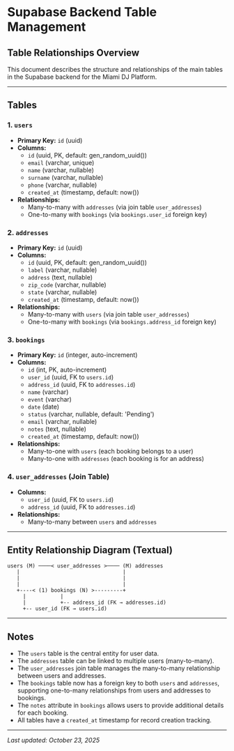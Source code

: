 # Supabase Backend Table Management

## Table Relationships Overview

This document describes the structure and relationships of the main tables in the Supabase backend for the Miami DJ Platform.

---

## Tables

### 1. `users`

- **Primary Key:** `id` (uuid)
- **Columns:**
  - `id` (uuid, PK, default: gen_random_uuid())
  - `email` (varchar, unique)
  - `name` (varchar, nullable)
  - `surname` (varchar, nullable)
  - `phone` (varchar, nullable)
  - `created_at` (timestamp, default: now())
- **Relationships:**
  - Many-to-many with `addresses` (via join table `user_addresses`)
  - One-to-many with `bookings` (via `bookings.user_id` foreign key)

### 2. `addresses`

- **Primary Key:** `id` (uuid)
- **Columns:**
  - `id` (uuid, PK, default: gen_random_uuid())
  - `label` (varchar, nullable)
  - `address` (text, nullable)
  - `zip_code` (varchar, nullable)
  - `state` (varchar, nullable)
  - `created_at` (timestamp, default: now())
- **Relationships:**
  - Many-to-many with `users` (via join table `user_addresses`)
  - One-to-many with `bookings` (via `bookings.address_id` foreign key)

### 3. `bookings`

- **Primary Key:** `id` (integer, auto-increment)
- **Columns:**
  - `id` (int, PK, auto-increment)
  - `user_id` (uuid, FK to `users.id`)
  - `address_id` (uuid, FK to `addresses.id`)
  - `name` (varchar)
  - `event` (varchar)
  - `date` (date)
  - `status` (varchar, nullable, default: 'Pending')
  - `email` (varchar, nullable)
  - `notes` (text, nullable)
  - `created_at` (timestamp, default: now())
- **Relationships:**
  - Many-to-one with `users` (each booking belongs to a user)
  - Many-to-one with `addresses` (each booking is for an address)

### 4. `user_addresses` (Join Table)

- **Columns:**
  - `user_id` (uuid, FK to `users.id`)
  - `address_id` (uuid, FK to `addresses.id`)
- **Relationships:**
  - Many-to-many between `users` and `addresses`

---

## Entity Relationship Diagram (Textual)

```
users (M) ────< user_addresses >──── (M) addresses
   |                                 |
   |                                 |
   |                                 |
   +----< (1) bookings (N) >---------+
     |           |
     |           +-- address_id (FK → addresses.id)
     +-- user_id (FK → users.id)
```

---

## Notes

- The `users` table is the central entity for user data.
- The `addresses` table can be linked to multiple users (many-to-many).
- The `user_addresses` join table manages the many-to-many relationship between users and addresses.
- The `bookings` table now has a foreign key to both `users` and `addresses`, supporting one-to-many relationships from users and addresses to bookings.
- The `notes` attribute in `bookings` allows users to provide additional details for each booking.
- All tables have a `created_at` timestamp for record creation tracking.

---

_Last updated: October 23, 2025_
